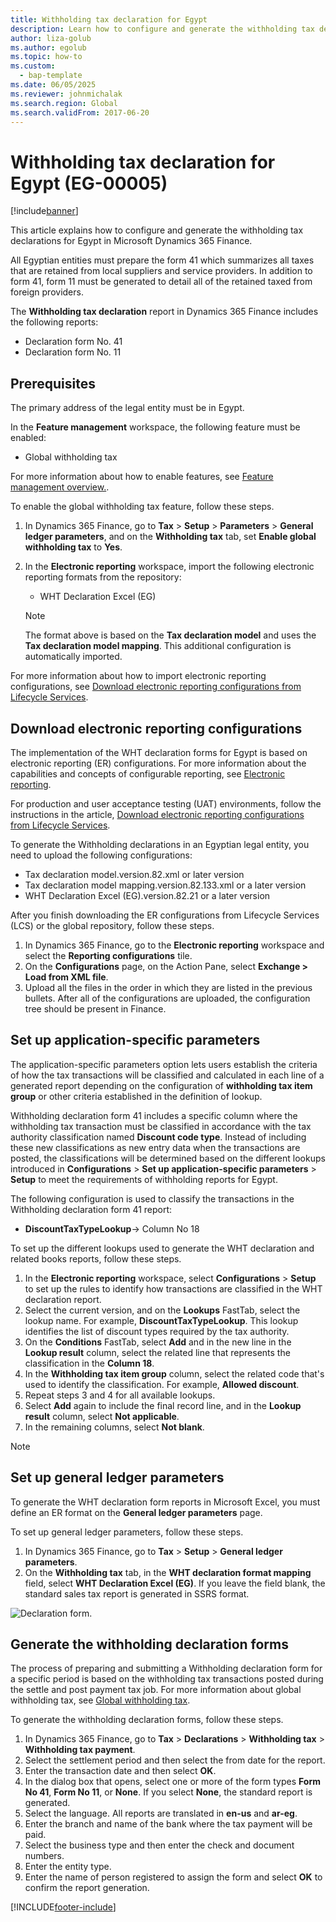 ```yaml
---
title: Withholding tax declaration for Egypt
description: Learn how to configure and generate the withholding tax declarations for Egypt in Microsoft Dynamics 365 Finance.
author: liza-golub
ms.author: egolub
ms.topic: how-to
ms.custom: 
  - bap-template
ms.date: 06/05/2025
ms.reviewer: johnmichalak
ms.search.region: Global
ms.search.validFrom: 2017-06-20
---
```


#  Withholding tax declaration for Egypt (EG-00005)

[!include[banner](../../includes/banner.md)]

This article explains how to configure and generate the withholding tax declarations for Egypt in Microsoft Dynamics 365 Finance.

All Egyptian entities must prepare the form  41 which summarizes all taxes that are retained from local suppliers and service providers. In addition to form 41, form 11 must be generated to detail all of the retained taxed from foreign providers. 

The **Withholding tax declaration** report in Dynamics 365 Finance includes the following reports:

- Declaration form No. 41
- Declaration form No. 11
	
## Prerequisites

The primary address of the legal entity must be in Egypt.

In the **Feature management** workspace, the following feature must be enabled:

   - Global withholding tax

For more information about how to enable features, see [Feature management overview.](../../../fin-ops-core/fin-ops/get-started/feature-management/feature-management-overview.md).

To enable the global withholding tax feature, follow these steps.

1. In Dynamics 365 Finance, go to **Tax** \> **Setup** \> **Parameters** \> **General ledger parameters**, and on the **Withholding tax** tab, set **Enable global withholding tax** to **Yes**.
1. In the **Electronic reporting** workspace, import the following electronic reporting formats from the repository:

	- WHT Declaration Excel (EG)

	> [!NOTE]
	> The format above is based on the **Tax declaration model** and uses the **Tax declaration model mapping**. This additional configuration is automatically imported.

For more information about how to import electronic reporting configurations, see [Download electronic reporting configurations from Lifecycle Services](../../../fin-ops-core/dev-itpro/analytics/download-electronic-reporting-configuration-lcs.md).

## Download electronic reporting configurations

The implementation of the WHT declaration forms for Egypt is based on electronic reporting (ER) configurations. For more information about the capabilities and concepts of configurable reporting, see [Electronic reporting](../../../fin-ops-core/dev-itpro/analytics/general-electronic-reporting.md).

For production and user acceptance testing (UAT) environments, follow the instructions in the article, [Download electronic reporting configurations from Lifecycle Services](../../../fin-ops-core/dev-itpro/analytics/download-electronic-reporting-configuration-lcs.md).

To generate the Withholding declarations in an Egyptian legal entity, you need to upload the following configurations:

- Tax declaration model.version.82.xml or later version
- Tax declaration model mapping.version.82.133.xml or a later version
- WHT Declaration Excel (EG).version.82.21  or a later version

After you finish downloading the ER configurations from Lifecycle Services (LCS) or the global repository, follow these steps.

1. In Dynamics 365 Finance, go to the **Electronic reporting** workspace and select the **Reporting configurations** tile.
1. On the **Configurations** page, on the Action Pane, select **Exchange > Load from XML file**.
1. Upload all the files in the order in which they are listed in the previous bullets. After all of the configurations are uploaded, the configuration tree should be present in Finance.

## Set up application-specific parameters

The application-specific parameters option lets users establish the criteria of how the tax transactions will be classified and calculated in each line of a generated report depending on the configuration of **withholding tax item group** or other criteria established in the definition of lookup.

Withholding declaration form 41 includes a specific column where the withholding tax transaction must be classified in accordance with the tax authority classification named **Discount code type**. Instead of including these new classifications as new entry data when the transactions are posted, the classifications will be determined based on the different lookups introduced in **Configurations** \> **Set up application-specific parameters** \> **Setup** to meet the requirements of withholding reports for Egypt. 

The following configuration is used to classify the transactions in the Withholding declaration form 41 report:

- **DiscountTaxTypeLookup**-> Column No 18 

To set up the different lookups used to generate the WHT declaration and related books reports, follow these steps.

1. In the **Electronic reporting** workspace, select **Configurations** \> **Setup** to set up the rules to identify how transactions are classified in the WHT declaration report. 
1. Select the current version, and on the **Lookups** FastTab, select the lookup name. For example, **DiscountTaxTypeLookup**. This lookup identifies the list of discount types required by the tax authority.
1. On the **Conditions** FastTab, select **Add** and in the new line in the **Lookup result** column, select the related line that represents the classification in the **Column 18**.
1. In the **Withholding tax item group** column, select the related code that's used to identify the classification. For example, **Allowed discount**.  
1. Repeat steps 3 and 4 for all available lookups.
1. Select **Add** again to include the final record line, and in the **Lookup result** column, select **Not applicable**. 
1. In the remaining columns, select **Not blank**. 

> [!NOTE]

## Set up general ledger parameters

To generate the WHT declaration form reports in Microsoft Excel, you must define an ER format on the **General ledger parameters** page.

To set up general ledger parameters, follow these steps.

1. In Dynamics 365 Finance, go to **Tax** \> **Setup** \> **General ledger parameters**.
1. On the **Withholding tax** tab, in the **WHT declaration format mapping** field, select **WHT Declaration Excel (EG)**. If you leave the field blank, the standard sales tax report is generated in SSRS format.

![Declaration form.](../media/egypt-wht-declaration-setup1.png)

## Generate the withholding declaration forms

The process of preparing and submitting a Withholding declaration form for a specific period is based on the withholding tax transactions posted during the settle and post payment tax job. For more information about global withholding tax, see [Global withholding tax](../../general-ledger/global-withholding-tax-overview.md).

To generate the withholding declaration forms, follow these steps.

1. In Dynamics 365 Finance, go to **Tax** \> **Declarations** \> **Withholding tax** \> **Withholding tax payment**.
1. Select the settlement period and then select the from date for the report. 
1. Enter the transaction date and then select **OK**.
1. In the dialog box that opens, select one or more of the form types **Form No 41**, **Form No 11**, or **None**. If you select **None**, the standard report is generated. 
1. Select the language. All reports are translated in **en-us** and **ar-eg**.
1. Enter the branch and name of the bank where the tax payment will be paid.
1. Select the business type and then enter the check and document numbers. 
1. Enter the entity type. 
1. Enter the name of person registered to assign the form and select **OK** to confirm the report generation. 

 
[!INCLUDE[footer-include](../../../includes/footer-banner.md)]
